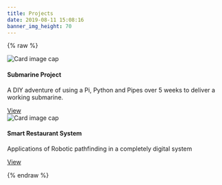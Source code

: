 ```yaml
---
title: Projects
date: 2019-08-11 15:08:16
banner_img_height: 70
---
```


{% raw %}
<div class="container">
  <div class="row">
    <div class="col-md-6">
        <!-- Card -->
        <div class="card">
          <!-- Card image -->
          <img class="card-img-top" src="/projects/img/robot1.png" alt="Card image cap">
          <!-- Card content -->
          <div class="card-body">
              <!-- Title -->
              <h4 class="card-title"><a>Submarine Project</a></h4>
              <!-- Text -->
              <p class="card-text">A DIY adventure of using a Pi, Python and Pipes over 5 weeks to deliver a working submarine.</p>
              <!-- Button -->
              <a href="/2019/08/27/Submarine-Project/" class="btn btn-primary">View</a>
          </div>
        </div>
    </div>
    <!-- New Card -->
    <div class="col-md-6">
        <!-- Card -->
        <div class="card">
          <!-- Card image -->
          <img class="card-img-top" src="/projects/img/submarine.png" alt="Card image cap">
          <!-- Card content -->
          <div class="card-body">
              <!-- Title -->
              <h4 class="card-title"><a>Smart Restaurant System</a></h4>
              <!-- Text -->
              <p class="card-text">Applications of Robotic pathfinding in a completely digital system</p>
              <!-- Button -->
              <a href="/2019/08/27/Smart-Restaurant-System/" class="btn btn-primary">View</a>
          </div>
        </div>
    </div>
  </div>
</div>

{% endraw %}